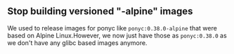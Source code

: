## Stop building versioned "-alpine" images

We used to release images for ponyc like `ponyc:0.38.0-alpine` that were based on Alpine Linux.However, we now just have those as `ponyc:0.38.0` as we don't have any glibc based images anymore.

